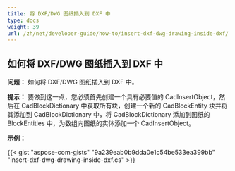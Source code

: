 ```yaml
---
title: 将 DXF/DWG 图纸插入到 DXF 中
type: docs
weight: 39
url: /zh/net/developer-guide/how-to/insert-dxf-dwg-drawing-inside-dxf/
---
```


## **如何将 DXF/DWG 图纸插入到 DXF 中**

**问题：** 如何将 DXF/DWG 图纸插入到 DXF 中。

**提示：** 要做到这一点，您必须首先创建一个具有必要值的 CadInsertObject，然后在 CadBlockDictionary 中获取所有块，创建一个新的 CadBlockEntity 块并将其添加到 CadBlockDictionary 中，将 CadBlockDictionary 添加到图纸的 BlockEntities 中，为数组向图纸的实体添加一个 CadInsertObject。

**示例：**

{{< gist "aspose-com-gists" "9a239eab0b9dda0e1c54be533ea399bb" "insert-dxf-dwg-drawing-inside-dxf.cs" >}}
